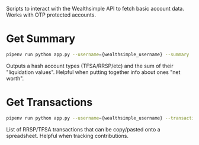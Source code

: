 Scripts to interact with the Wealthsimple API to fetch basic account data. Works with OTP protected accounts.

# Get Summary
```bash
pipenv run python app.py --username={wealthsimple_username} --summary
```

Outputs a hash account types (TFSA/RRSP/etc) and the sum of their "liquidation values". Helpful when putting together info about ones "net worth".

# Get Transactions
```bash
pipenv run python app.py --username={wealthsimple_username} --transactions --start=2024-01-01T00:00:00.000000+08:00 --end=2025-01-01T00:00:00.000000+08:00
```

List of RRSP/TFSA transactions that can be copy/pasted onto a spreadsheet. Helpful when tracking contributions.
